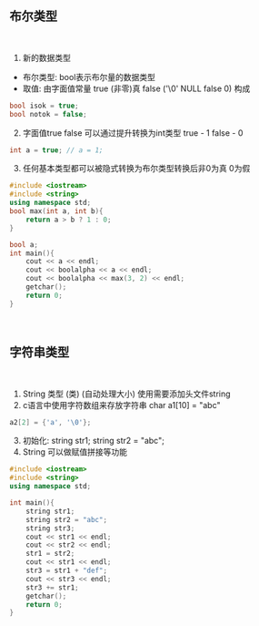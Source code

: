 ## 布尔类型

<br>

1) 新的数据类型
* 布尔类型: bool表示布尔量的数据类型
* 取值: 由字面值常量 true (非零)真 false ('\0' NULL false 0) 构成
```c++
bool isok = true;
bool notok = false;
```

2) 字面值true false 可以通过提升转换为int类型 true - 1 false - 0
```c++
int a = true; // a = 1;
```

3) 任何基本类型都可以被隐式转换为布尔类型转换后非0为真 0为假

```c++
#include <iostream>
#include <string>
using namespace std;
bool max(int a, int b){
    return a > b ? 1 : 0;
}

bool a;
int main(){
    cout << a << endl;
    cout << boolalpha << a << endl;
    cout << boolalpha << max(3, 2) << endl;
    getchar();
    return 0;
}
```

<br>

## 字符串类型

<br>

1) String 类型 (类) (自动处理大小) 使用需要添加头文件string
2) c语言中使用字符数组来存放字符串 char a1[10] = "abc"
```c
a2[2] = {'a', '\0'};
```
3) 初始化: string str1; string str2 = "abc";
4) String 可以做赋值拼接等功能

```c++
#include <iostream>
#include <string>
using namespace std;

int main(){
    string str1;
    string str2 = "abc";
    string str3;
    cout << str1 << endl;
    cout << str2 << endl;
    str1 = str2;
    cout << str1 << endl;
    str3 = str1 + "def";
    cout << str3 << endl;
    str3 += str1;
    getchar();
    return 0;
}
```
